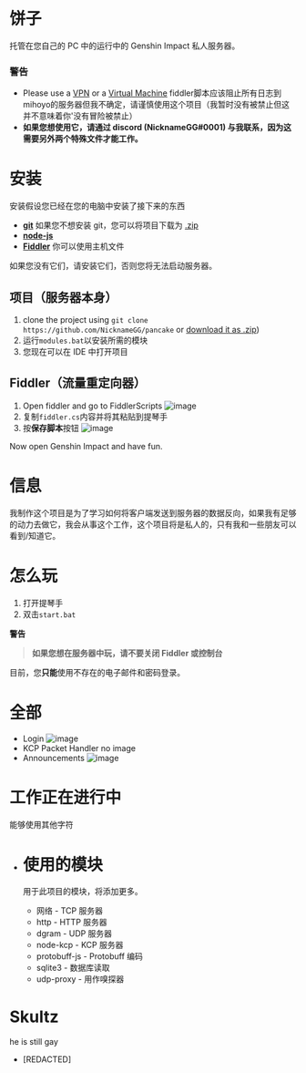 # 饼子

托管在您自己的 PC 中的运行中的 Genshin Impact 私人服务器。

### ****警告****
* Please use a [VPN](https://en.wikipedia.org/wiki/Virtual_private_network) or a [Virtual Machine](https://en.wikipedia.org/wiki/Virtual_machine) fiddler脚本应该阻止所有日志到mihoyo的服务器但我不确定，请谨慎使用这个项目（我暂时没有被禁止但这并不意味着你'没有冒险被禁止）
* ****如果您想使用它，请通过 discord (NicknameGG#0001) 与我联系，因为这需要另外两个特殊文件才能工作。****

# 安装

安装假设您已经在您的电脑中安装了接下来的东西
* [**git**](https://git-scm.com/downloads)  如果您不想安装 git，您可以将项目下载为 [.zip](https://github.com/NicknameGG/pancake/archive/refs/heads/main.zip)
* [**node-js**](https://nodejs.org/en/download/) 
* [**Fiddler**](https://www.telerik.com/download/fiddler) 你可以使用主机文件

如果您没有它们，请安装它们，否则您将无法启动服务器。
## 项目（服务器本身）

1. clone the project using `git clone https://github.com/NicknameGG/pancake` or [download it as .zip](https://github.com/NicknameGG/pancake/archive/refs/heads/main.zip))
1. 运行`modules.bat`以安装所需的模块
1. 您现在可以在 IDE 中打开项目

## Fiddler（流量重定向器）

1. Open fiddler and go to FiddlerScripts
  ![image](https://user-images.githubusercontent.com/52223947/113501027-ba59d780-94df-11eb-9b44-343a435eea67.png)
1. 复制`fiddler.cs`内容并将其粘贴到提琴手
1. 按**保存脚本**按钮
  ![image](https://user-images.githubusercontent.com/52223947/113501041-d2c9f200-94df-11eb-91fd-ccfe53589c3f.png)

Now open Genshin Impact and have fun.

# 信息

我制作这个项目是为了学习如何将客户端发送到服务器的数据反向，如果我有足够的动力去做它，我会从事这个工作，这个项目将是私人的，只有我和一些朋友可以看到/知道它。

# 怎么玩

1. 打开提琴手
1. 双击`start.bat`

**警告**

> **如果您想在服务器中玩，请不要关闭 Fiddler 或控制台**

目前，您**只能**使用不存在的电子邮件和密码登录。

# 全部

* Login
![image](https://user-images.githubusercontent.com/52223947/113501273-0d805a00-94e1-11eb-8c0a-c44427e9f315.png)
* KCP Packet Handler
no image
* Announcements
![image](https://user-images.githubusercontent.com/52223947/113501296-356fbd80-94e1-11eb-8891-3d6584d097e8.png)

# 工作正在进行中

能够使用其他字符

* # 使用的模块

  用于此项目的模块，将添加更多。

  - 网络 - TCP 服务器
  - http - HTTP 服务器
  - dgram - UDP 服务器
  - node-kcp - KCP 服务器
  - protobuff-js - Protobuff 编码
  - sqlite3 - 数据库读取
  - udp-proxy - 用作嗅探器

# Skultz
he is still gay

* [REDACTED]
